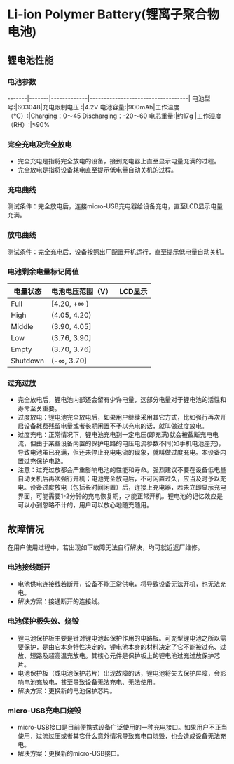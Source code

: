 # Li-ion Polymer Battery(锂离子聚合物电池)

## 锂电池性能 
### 电池参数
-------|-------|-------------|-----------------------------------|
电池型号:|603048|充电限制电压	:|4.2V
电池容量:|900mAh|工作温度（℃）:|Charging：0～45 Discharging：-20～60
电芯重量:|约17g |工作湿度（RH）:|≤90%
### 完全充电及完全放电
* 完全充电是指将完全放电的设备，接到充电器上直至显示电量充满的过程。
* 完全放电是指将设备耗电直至提示低电量自动关机的过程。
### 充电曲线
测试条件：完全放电后，连接micro-USB充电器给设备充电，直至LCD显示电量充满。
### 放电曲线
测试条件：完全充电后，设备按照出厂配置开机运行，直至提示低电量自动关机。
### 电池剩余电量标记阈值

电量状态 |电池电压范围（V）|LCD显示
------- |---------------|-------
Full	|  [4.20, +∞ )	|
High	|  (4.05, 4.20)	|
Middle	|  (3.90, 4.05]	|
Low	    |  (3.76, 3.90]	|
Empty	|  (3.70, 3.76]	|
Shutdown|   (-∞, 3.70]  |

### 过充过放
* 完全放电后，锂电池内部还会留有少许电量，这部分电量对于锂电池的活性和寿命至关重要。
* 过度放电：锂电池完全放电后，如果用户继续采用其它方式，比如强行再次开启设备耗费残留电量或者长期闲置不予以充电的话，就叫做过度放电。
* 过度充电：正常情况下，锂电池充电到一定电压(即充满)就会被截断充电电流，但由于某些设备内置的保护电路的电压电流参数不同(如手机电池座充)，导致电池虽已充满，但还未停止充电电流的现象，就叫做过度充电。本设备内置过充保护电路。
* 注意：过充过放都会严重影响电池的性能和寿命。强烈建议不要在设备低电量自动关机后再次强行开机；电池完全放电后，不可闲置过久，应当及时予以充电。设备过度放电（包括长时间闲置）后，连接上充电器，若未立即显示充电界面，可能需要1-2分钟的充电恢复期，才能正常开机。锂电池的记忆效应是可以小到忽略不计的，用户可以放心地随充随用。

## 故障情况
在用户使用过程中，若出现如下故障无法自行解决，均可就近返厂维修。
### 电池接线断开
* 电池供电连接线若断开，设备不能正常供电，将导致设备无法开机，也无法充电。
* 解决方案：接通断开的连接线。
### 电池保护板失效、烧毁
* 锂电池保护板主要是针对锂电池起保护作用的电路板。可充型锂电池之所以需要保护，是由它本身特性决定的，锂电池本身的材料决定了它不能被过充、过放、短路及超高温充放电。其核心元件是保护板上的锂电池过充过放保护芯片。
* 电池保护板（或电池保护芯片）出现故障的话，锂电池将失去保护屏障，会影响电池充放电，甚至导致设备无法充电、无法使用。
* 解决方案：更换新的电池保护芯片。
### micro-USB充电口烧毁
* micro-USB接口是目前便携式设备广泛使用的一种充电接口。如果用户不正当使用，过流过压或者其它什么意外情况导致充电口烧毁，也会造成设备无法充电。
* 解决方案：更换新的micro-USB接口。


